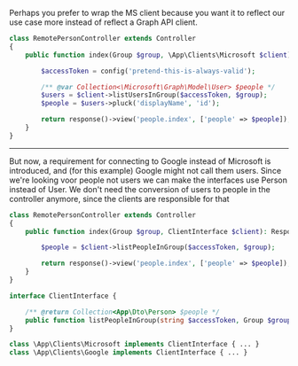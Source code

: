 
Perhaps you prefer to wrap the MS client because you want it to reflect our use case more instead of reflect a Graph API client.

```php
class RemotePersonController extends Controller
{
    public function index(Group $group, \App\Clients\Microsoft $client): Response {

        $accessToken = config('pretend-this-is-always-valid');

        /** @var Collection<\Microsoft\Graph\Model\User> $people */
        $users = $client->listUsersInGroup($accessToken, $group);
        $people = $users->pluck('displayName', 'id');

        return response()->view('people.index', ['people' => $people]);
    }
}
```



----
But now, a requirement for connecting to Google instead of Microsoft is introduced, and (for this example) Google might not call them users.
Since we're looking voor people not users we can make the interfaces use Person instead of User.
We don't need the conversion of users to people in the controller anymore, since the clients are responsible for that

```php
class RemotePersonController extends Controller
{
    public function index(Group $group, ClientInterface $client): Response {

        $people = $client->listPeopleInGroup($accessToken, $group);

        return response()->view('people.index', ['people' => $people]);
    }
}
```

```php
interface ClientInterface {

    /** @return Collection<App\Dto\Person> $people */
    public function listPeopleInGroup(string $accessToken, Group $group): Collection;
}

class \App\Clients\Microsoft implements ClientInterface { ... }
class \App\Clients\Google implements ClientInterface { ... }
```
